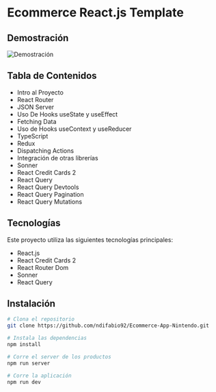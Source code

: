 # Ecommerce React.js Template

## Demostración

![Demostración](https://github.com/humbertodrc/api-vercel-ejemplo/assets/63797901/0e0ade00-d5b9-438d-8d17-318e1b7838a7)

## Tabla de Contenidos

- Intro al Proyecto
- React Router
- JSON Server
- Uso De Hooks useState y useEffect
- Fetching Data
- Uso de Hooks useContext y useReducer
- TypeScript
- Redux
- Dispatching Actions
- Integración de otras librerías
- Sonner
- React Credit Cards 2
- React Query
- React Query Devtools
- React Query Pagination
- React Query Mutations


## Tecnologías

Este proyecto utiliza las siguientes tecnologías principales:

- React.js
- React Credit Cards 2
- React Router Dom
- Sonner
- React Query


## Instalación


```bash
# Clona el repositorio
git clone https://github.com/ndifabio92/Ecommerce-App-Nintendo.git

# Instala las dependencias
npm install

# Corre el server de los productos
npm run server

# Corre la aplicación
npm run dev
```
